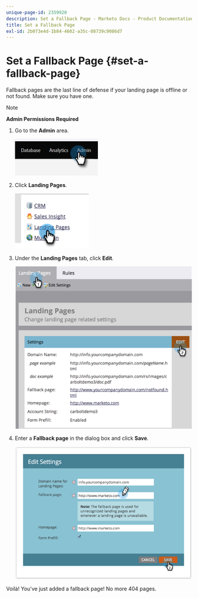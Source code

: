 ```yaml
---
unique-page-id: 2359920
description: Set a Fallback Page - Marketo Docs - Product Documentation
title: Set a Fallback Page
exl-id: 2b073e4d-1b84-4602-a35c-08739c9086d7
---
```

# Set a Fallback Page {#set-a-fallback-page}

Fallback pages are the last line of defense if your landing page is offline or not found. Make sure you have one.

>[!NOTE]
>
>**Admin Permissions Required**

1. Go to the **Admin** area.

     ![](assets/set-a-fallback-page-1.png)

1. Click **Landing Pages**.

     ![](assets/set-a-fallback-page-2.png)

1. Under the **Landing Pages** tab, click **Edit**.

   ![](assets/set-a-fallback-page-3.png)

1. Enter a **Fallback page** in the dialog box and click **Save**.

   ![](assets/set-a-fallback-page-4.png)

Voilà! You've just added a fallback page! No more 404 pages.
